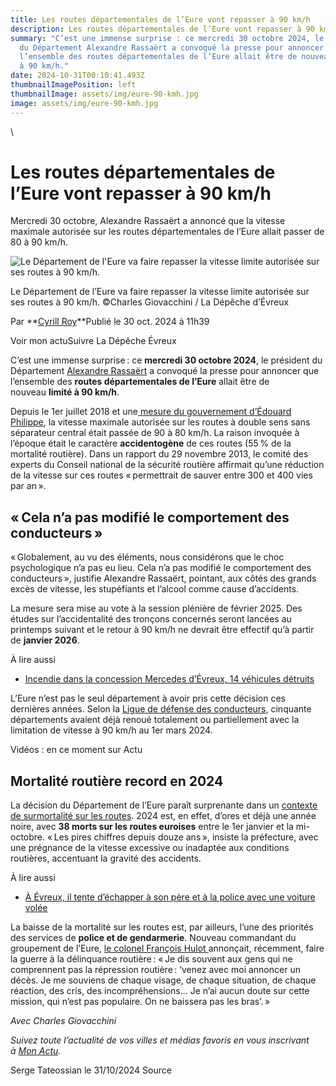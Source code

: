 ```yaml
---
title: Les routes départementales de l’Eure vont repasser à 90 km/h
description: Les routes départementales de l’Eure vont repasser à 90 km/h
summary: "C’est une immense surprise : ce mercredi 30 octobre 2024, le président
  du Département Alexandre Rassaërt a convoqué la presse pour annoncer que
  l’ensemble des routes départementales de l’Eure allait être de nouveau limité
  à 90 km/h."
date: 2024-10-31T00:10:41.493Z
thumbnailImagePosition: left
thumbnailImage: assets/img/eure-90-kmh.jpg
image: assets/img/eure-90-kmh.jpg
---
```

\
<!--StartFragment-->

# Les routes départementales de l’Eure vont repasser à 90 km/h

Mercredi 30 octobre, Alexandre Rassaërt a annoncé que la vitesse maximale autorisée sur les routes départementales de l’Eure allait passer de 80 à 90 km/h.

![Le Département de l'Eure va faire repasser la vitesse limite autorisée sur ses routes à 90 km/h.](https://static.actu.fr/uploads/2024/10/776d63c7022768b6d63c702275f6d6v-960x640.jpg)

Le Département de l’Eure va faire repasser la vitesse limite autorisée sur ses routes à 90 km/h. ©Charles Giovacchini / La Dépêche d’Évreux

Par **[Cyrill Roy](https://actu.fr/auteur/cyrill-roy "Consulter tous les articles de Cyrill Roy")**Publié le 30 oct. 2024 à 11h39

Voir mon actuSuivre La Dépêche Évreux

C’est une immense surprise : ce **mercredi 30 octobre 2024**, le président du Département [Alexandre Rassaërt](https://actu.fr/societe/departement-de-leure-alexandre-rassaert-fait-le-bilan-dun-an-de-presidence_60468555.html) a convoqué la presse pour annoncer que l’ensemble des **routes départementales de l’Eure** allait être de nouveau **limité à 90 km/h**.

Depuis le 1er juillet 2018 et une[ mesure du gouvernement d’Édouard Philippe](https://www.securite-routiere.gouv.fr/dangers-de-la-route/la-vitesse-et-la-conduite/abaissement-de-la-vitesse-maximale-autorisee-de-90-80), la vitesse maximale autorisée sur les routes à double sens sans séparateur central était passée de 90 à 80 km/h. La raison invoquée à l’époque était le caractère **accidentogène** de ces routes (55 % de la mortalité routière). Dans un rapport du 29 novembre 2013, le comité des experts du Conseil national de la sécurité routière affirmait qu’une réduction de la vitesse sur ces routes « permettrait de sauver entre 300 et 400 vies par an ».

## « Cela n’a pas modifié le comportement des conducteurs »

« Globalement, au vu des éléments, nous considérons que le choc psychologique n’a pas eu lieu. Cela n’a pas modifié le comportement des conducteurs », justifie Alexandre Rassaërt, pointant, aux côtés des grands excès de vitesse, les stupéfiants et l’alcool comme cause d’accidents.

La mesure sera mise au vote à la session plénière de février 2025. Des études sur l’accidentalité des tronçons concernés seront lancées au printemps suivant et le retour à 90 km/h ne devrait être effectif qu’à partir de **janvier 2026**.

À lire aussi

* [Incendie dans la concession Mercedes d’Évreux, 14 véhicules détruits](https://actu.fr/normandie/evreux_27229/incendie-dans-la-concession-mercedes-devreux-14-vehicules-detruits_61735763.html)

L’Eure n’est pas le seul département à avoir pris cette décision ces dernières années. Selon la [Ligue de défense des conducteurs](https://www.liguedesconducteurs.org/actu-5/retrait-du-80-le-point-sur-les-41-departements-repasses-a-90-km-h), cinquante départements avaient déjà renoué totalement ou partiellement avec la limitation de vitesse à 90 km/h au 1er mars 2024. 

Vidéos : en ce moment sur Actu

## Mortalité routière record en 2024

La décision du Département de l’Eure paraît surprenante dans un [contexte de surmortalité sur les routes](https://actu.fr/normandie/evreux_27229/securite-routiere-dans-leure-les-actions-de-preventions-se-multiplient_61784383.html). 2024 est, en effet, d’ores et déjà une année noire, avec **38 morts sur les routes euroises** entre le 1er janvier et la mi-octobre. « Les pires chiffres depuis douze ans », insiste la préfecture, avec une prégnance de la vitesse excessive ou inadaptée aux conditions routières, accentuant la gravité des accidents.

À lire aussi

* [À Évreux, il tente d’échapper à son père et à la police avec une voiture volée](https://actu.fr/normandie/evreux_27229/a-evreux-il-tente-dechapper-a-son-pere-et-a-la-police-avec-une-voiture-volee_61798735.html)

La baisse de la mortalité sur les routes est, par ailleurs, l’une des priorités des services de **police et de gendarmerie**. Nouveau commandant du groupement de l’Eure, [le colonel François Hulot ](https://actu.fr/normandie/evreux_27229/nouveau-chef-des-gendarmes-de-leure-le-colonel-hulot-ne-baissera-pas-les-bras_61699324.html)annonçait, récemment, faire la guerre à la délinquance routière : « Je dis souvent aux gens qui ne comprennent pas la répression routière : ‘venez avec moi annoncer un décès. Je me souviens de chaque visage, de chaque situation, de chaque réaction, des cris, des incompréhensions… Je n’ai aucun doute sur cette mission, qui n’est pas populaire. On ne baissera pas les bras’. »

*Avec Charles Giovacchini*

*Suivez toute l’actualité de vos villes et médias favoris en vous inscrivant à [Mon Actu](https://moncompte.actu.fr/ "Découvez Mon Actu").*

S﻿erge Tateossian le 31/10/2024    Source
